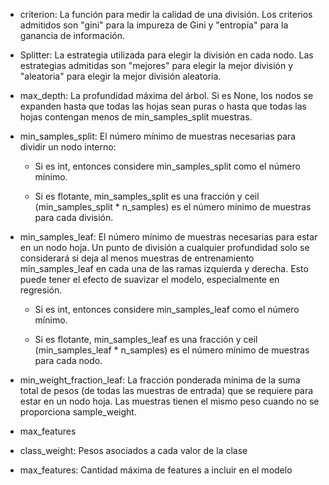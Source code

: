 
* criterion: La función para medir la calidad de una división. Los criterios admitidos son "gini" para la impureza de Gini y "entropía" para la ganancia de información.

* Splitter: La estrategia utilizada para elegir la división en cada nodo. Las estrategias admitidas son "mejores" para elegir la mejor división y "aleatoria" para elegir la mejor división aleatoria. 

* max_depth: La profundidad máxima del árbol. Si es None, los nodos se expanden hasta que todas las hojas sean puras o hasta que todas las hojas contengan menos de min_samples_split muestras. 

* min_samples_split: El número mínimo de muestras necesarias para dividir un nodo interno:
    * Si es int, entonces considere min_samples_split como el número mínimo.

    * Si es flotante, min_samples_split es una fracción y ceil (min_samples_split * n_samples) es el número mínimo de muestras para cada división. 

* min_samples_leaf: El número mínimo de muestras necesarias para estar en un nodo hoja. Un punto de división a cualquier profundidad solo se considerará si deja al menos muestras de entrenamiento min_samples_leaf en cada una de las ramas izquierda y derecha. Esto puede tener el efecto de suavizar el modelo, especialmente en regresión.
    * Si es int, entonces considere min_samples_leaf como el número mínimo.

    * Si es flotante, min_samples_leaf es una fracción y ceil (min_samples_leaf * n_samples) es el número mínimo de muestras para cada nodo. 

* min_weight_fraction_leaf: La fracción ponderada mínima de la suma total de pesos (de todas las muestras de entrada) que se requiere para estar en un nodo hoja. Las muestras tienen el mismo peso cuando no se proporciona sample_weight. 

* max_features

* class_weight: Pesos asociados a cada valor de la clase

* max_features: Cantidad máxima de features a incluir en el modelo
